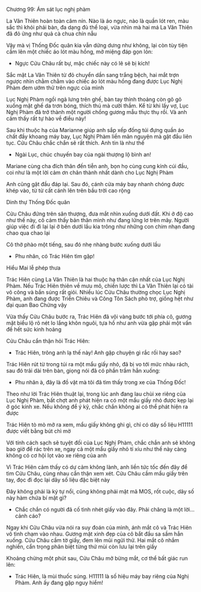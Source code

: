 




Chương 99: Ám sát lục nghị phàm

La Vân Thiên hoàn toàn câm nín. Nào là áo ngực, nào là quần lót ren, màu sắc thì khỏi phải bàn, đa dạng đủ thể loại, vừa nhìn mà hai má La Vân Thiên đã đỏ ửng như quả cà chua chín nẫu

Vậy mà vị Thống Đốc quân kia vẫn dửng dưng như không, lại còn tùy tiện cầm lên một chiếc áo lót màu hồng, mở miệng đáp gọn lỏn:

- Ngực Cửu Châu rất bự, mặc chiếc này có lẽ sẽ bị kích!

Sắc mặt La Vân Thiên từ đỏ chuyển dần sang trắng bệch, hai mắt trợn ngược nhìn chằm chằm vào chiếc áo lót màu hồng đang được Lục Nghị Phàm đem ướm thử trên ngực của mình

Lục Nghị Phàm ngồi ngả lưng trên ghế, bàn tay thỉnh thoảng còn gõ gõ xuống mặt ghế da trơn bóng, thích thú mà cười thầm. Kể từ khi lấy vợ, Lục Nghị Phàm đã trở thành một người chồng gương mẫu thực thụ rồi. Và anh cảm thấy rất tự hào về điều này!

Sau khi thuộc hạ của Marianne giúp anh sắp xếp đống túi đựng quần áo chất đầy khoang máy bay, Lục Nghị Phàm liền mãn nguyện mà gật đầu liên tục. Cửu Châu chắc chắn sẽ rất thích. Anh tin là như thế

- Ngài Lục, chúc chuyến bay của ngài thượng lộ bình an!

Mariane cùng cha đích thân đến tiễn anh, bọn họ cùng cung kính cúi đầu, coi như là một lời cảm ơn chân thành nhất dành cho Lục Nghị Phàm

Anh cũng gật đầu đáp lại. Sau đó, cánh cửa máy bay nhanh chóng được khép vào, từ từ cất cánh lên trên bầu trời cao rộng

Dinh thự Thống Đốc quân

Cửu Châu đứng trên sân thượng, đưa mắt nhìn xuống dưới đất. Khi ở độ cao như thế này, cô cảm thấy bản thân mình như đang lửng lơ trên mây. Người giúp việc đi đi lại lại ở bên dưới lầu kia trông như những con chim nhạn đang chao qua chao lại

Cô thở phào một tiếng, sau đó nhẹ nhàng bước xuống dưới lầu

- Phu nhân, có Trác Hiên tìm gặp!

Hiểu Mai lễ phép thưa

Trác Hiên cùng La Vân Thiên là hai thuộc hạ thân cận nhất của Lục Nghị Phàm. Nếu Trác Hiên thiên về mưu mô, chiến lược thì La Vân Thiên lại có tài võ công và bắn súng rất giỏi. Nhiều lúc Cửu Châu thường chọc Lục Nghị Phàm, anh đang được Triển Chiêu và Công Tôn Sách phò trợ, giống hệt như đại quan Bao Chửng vậy

Vừa thấy Cửu Châu bước ra, Trác Hiên đã vội vàng bước tới phía cô, gương mặt biểu lộ rõ nét lo lắng khôn nguôi, tựa hồ như anh vừa gặp phải một vấn đề hết sức kinh hoảng

Cửu Châu cẩn thận hỏi Trác Hiên:

- Trác Hiên, trông anh lạ thế này! Anh gặp chuyện gì rắc rối hay sao?

Trác Hiên rút từ trong túi ra một mẩu giấy nhỏ, đã bị vo tới mức nhàu rách, sau đó trải dài trên bàn, giọng nói đã có phần trầm hẳn xuống:

- Phu nhân à, đây là đồ vật mà tôi đã tìm thấy trong xe của Thống Đốc!

Theo như lời Trác Hiên thuật lại, trong lúc anh đang lau chùi xe riêng của Lục Nghị Phàm, bất chợt anh phát hiện ra có một mẩu giấy nhỏ được kẹp lại ở góc kính xe. Nếu không để ý kỹ, chắc chắn không ai có thể phát hiện ra được

Trác Hiên tò mò mở ra xem, mẩu giấy không ghi gì, chỉ có dãy số liệu H11111 được viết bằng bút chì mờ

Với tính cách sạch sẽ tuyệt đối của Lục Nghị Phàm, chắc chắn anh sẽ không bao giờ để rác trên xe, ngay cả một mẩu giấy nhỏ tí xíu như thế này càng không có cơ hội lọt vào xe riêng của anh

Vì Trác Hiên cảm thấy có dự cảm không lành, anh liền tức tốc đến đây để tìm Cửu Châu, cùng nhau cẩn thận xem xét. Cửu Châu cầm mẩu giấy trên tay, đọc đi đọc lại dãy số liệu đặc biệt này

Đây không phải là ký tự nổi, cũng không phải mật mã MOS, rốt cuộc, dãy số này hàm chứa bí mật gì?

- Chắc chắn có người đã cố tình nhét giấy vào đây. Phải chăng là một lời... cảnh cáo?

Ngay khi Cửu Châu vừa nói ra suy đoán của mình, ánh mắt cô và Trác Hiên vô tình chạm vào nhau. Gương mặt xinh đẹp của cô bắt đầu sa sầm hẳn xuống. Cửu Châu cầm tờ giấy, đem lên mũi ngửi thử. Hai mắt cô nhắm nghiền, cẩn trọng phân biệt từng thứ mùi còn lưu lại trên giấy

Khoảng chừng một phút sau, Cửu Châu mở bừng mắt, cơ thể bất giác run lên:

- Trác Hiên, là mùi thuốc súng. H11111 là số hiệu máy bay riêng của Nghị Phàm. Anh ấy đang gặp nguy hiểm!




